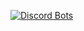 [![Discord Bots](https://discordbots.org/api/widget/458431964119040000.svg)](https://discordbots.org/bot/458431964119040000)
